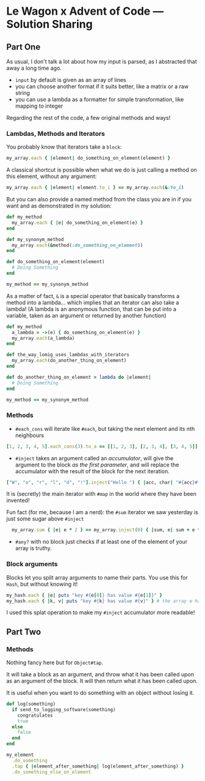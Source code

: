 # Le Wagon x Advent of Code — Solution Sharing
## Part One

As usual, I don't talk a lot about how my input is parsed, as I abstracted that away a long time ago.
* `input` by default is given as an array of lines
* you can choose another format if it suits better, like a matrix or a raw string
* you can use a lambda as a formatter for simple transformation, like mapping to integer

Regarding the rest of the code, a few original methods and ways!

### Lambdas, Methods and Iterators

You probably know that iterators take a `block`:
```ruby
my_array.each { |element| do_something_on_element(element) }
```

A classical shortcut is possible when what we do is just calling a method on this element, without any argument:
```ruby
my_array.each { |element| element.to_i } == my_array.each(&:to_i)
```

But you can also provide a named method from the class you are in if you want and as demonstrated in my solution:
```ruby
def my_method
  my_array.each { |e| do_something_on_element(e) }
end

def my_synonym_method
  my_array.each(&method(:do_something_on_element))
end

def do_something_on_element(element)
  # Doing Something
end

my_method == my_synonym_method
```

As a matter of fact, `&` is a special operator that basically transforms a method into a lambda... which implies that an iterator can also take a lambda!
(A lambda is an anonymous function, that can be put into a variable, taken as an argument or returned by another function)

```ruby
def my_method
  a_lambda = ->(e) { do_something_on_element(e) }
  my_array.each(a_lambda)
end

def the_way_lomig_uses_lambdas_with_iterators
  my_array.each(do_another_thing_on_element)
end

def do_another_thing_on_element = lambda do |element|
  # Doing Something
end

my_method == my_synonym_method
```

### Methods

* `#each_cons` will iterate like `#each`, but taking the next element and its nth neighbours
```ruby
[1, 2, 3, 4, 5].each_cons(3).to_a == [[1, 2, 3], [2, 3, 4], [3, 4, 5]]
```

* `#inject` takes an argument called an *accumulator*, will give the argument to the block *as the first parameter*, and will replace the accumulator with the result of the block for the next iteration.
```ruby
["W", "o", "r", "l", "d", "!"].inject("Hello ") { |acc, char| "#{acc}#{char}" } == "Hello World!"  
```

It is (secretly) the main iterator with `#map` in the world where they have been invented!

Fun fact (for me, because I am a nerd): the `#sum` iterator we saw yesterday is just some sugar above `#inject`
```ruby
  my_array.sum { |e| e * 2 } == my_array.inject(0) { |sum, e| sum + e * 2 }
``` 

* `#any?` with no block just checks if at least one of the element of your array is truthy.

### Block arguments

Blocks let you split array arguments to name their parts. You use this for `Hash`, but without knowing it!


```ruby
my_hash.each { |e| puts "key #{e[0]} has value #{e[1]}" }
my_hash.each { |k, v| puts "key #{k} has value #{v}" } # the array e has been splat
```

I used this splat operation to make my `#inject` accumulator more readable!

## Part Two
### Methods

Nothing fancy here but for `Object#tap`.

It will take a block as an argument, and throw what it has been called upon as an argument of the block.
It will then return what it has been called upon.

It is useful when you want to do something with an object without losing it.

```ruby
def log(something)
  if send_to_logging_software(something)
    congratulates
    true
  else
    false
  end
end

my_element
  .do_something
  .tap { |element_after_something| log(element_after_something) }
  .do_something_else_on_element
```